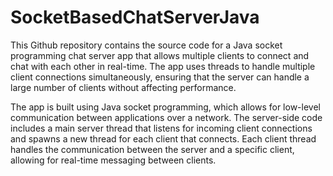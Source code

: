 # SocketBasedChatServerJava
This Github repository contains the source code for a Java socket programming chat server app that allows multiple clients to connect and chat with each other in real-time. The app uses threads to handle multiple client connections simultaneously, ensuring that the server can handle a large number of clients without affecting performance.

The app is built using Java socket programming, which allows for low-level communication between applications over a network. The server-side code includes a main server thread that listens for incoming client connections and spawns a new thread for each client that connects. Each client thread handles the communication between the server and a specific client, allowing for real-time messaging between clients.
